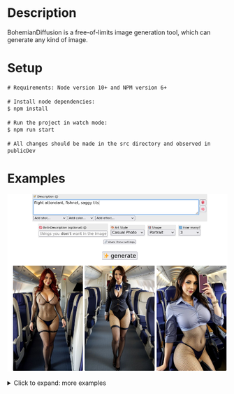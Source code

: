 

# Description

BohemianDiffusion is a free-of-limits image generation tool, which can generate any kind of image.


# Setup

```
# Requirements: Node version 10+ and NPM version 6+

# Install node dependencies:
$ npm install

# Run the project in watch mode:
$ npm run start

# All changes should be made in the src directory and observed in publicDev
```

# Examples

![Example3](readme/ex3.png)

<details>
<summary>Click to expand: more examples</summary>

![Example1](readme/ex1.png)

![Example2](readme/ex2.png)

</details>